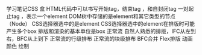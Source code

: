 学习笔记CSS
盒
HTML代码中可以书写开始tag，结束tag ，和自封闭tag 
一对起止tag ，表示一个element
DOM树中存储的是element和其它类型的节点（Node）
CSS选择器选中的是element
CSS选择器选中的element在排版时可能产生多个box
排版和渲染的基本单位是box
正常流
自然人熟悉的排版，IFC从左到右，BFC从上到下
正常流的行级排布
正常流的块级排布
BFC合并
Flex排版
动画
颜色
绘制